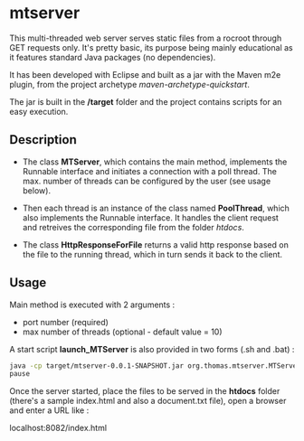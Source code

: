 # mtserver

This multi-threaded web server serves static files from a rocroot through GET requests only.
It's pretty basic, its purpose being mainly educational as it features standard Java packages (no dependencies).

It has been developed with Eclipse and built as a jar with the Maven m2e plugin, from the project archetype *maven-archetype-quickstart*.

The jar is built in the **/target** folder and the project contains scripts for an easy execution.


## Description

- The class **MTServer**, which contains the main method, implements the Runnable interface and initiates a connection with a poll thread. The max. number of threads can be configured by the user (see usage below).

- Then each thread is an instance of the class named **PoolThread**, which also implements the Runnable interface. It handles the client request and retreives the corresponding file from the folder *htdocs*.

- The class **HttpResponseForFile** returns a valid http response based on the file to the running thread, which in turn sends it back to the client.



## Usage

Main method is executed with 2 arguments :

- port number (required)
- max number of threads (optional - default value = 10)

A start script **launch\_MTServer** is also provided in two forms (.sh and .bat) :

```sh
java -cp target/mtserver-0.0.1-SNAPSHOT.jar org.thomas.mtserver.MTServer 8082
pause
```

Once the server started, place the files to be served in the **htdocs** folder (there's a sample index.html and also a document.txt file), open a browser and enter a URL like :

localhost:8082/index.html


